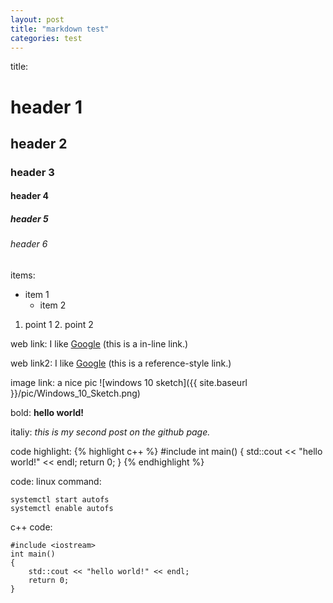 ```yaml
---
layout: post
title: "markdown test"
categories: test
---
```


title:

# header 1

## header 2

### header 3

#### header 4

##### header 5

###### header 6

items:

* item 1
    * item 2

1. point 1
    2. point 2

web link:
I like [Google](https://www.google.com "Google it!") (this is a in-line link.)

web link2:
I like [Google][1] (this is a reference-style link.)

image link:
a nice pic ![windows 10 sketch]({{ site.baseurl }}/pic/Windows_10_Sketch.png)

bold:
**hello world!**

italiy:
_this is my second post on the github page._


code highlight:
{% highlight c++ %}
#include <iostream>
int main()
{
    std::cout << "hello world!" << endl;
    return 0;
}
{% endhighlight %}

code:
linux command:

    systemctl start autofs
    systemctl enable autofs

c++ code:

    #include <iostream>
    int main()
    {
        std::cout << "hello world!" << endl;
        return 0;
    }


[1]: https://www.google.com/ "Optical title here"
